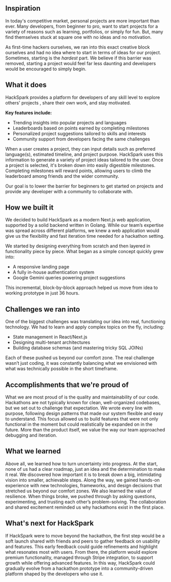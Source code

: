 ## Inspiration

In today's competitive market, personal projects are more important than ever. Many developers, from beginner to pro, want to start projects for a variety of reasons such as learning, portfolios, or simply for fun. But, many find themselves stuck at square one with no ideas and no motivation.

As first-time hackers ourselves, we ran into this exact creative block ourselves and had no idea where to start in terms of ideas for our project. Sometimes, starting is the _hardest_ part. We believe if this barrier was removed, starting a project would feel far less daunting and developers would be encouraged to simply begin.

## What it does

HackSpark provides a platform for developers of any skill level to explore others' projects , share their own work, and  stay motivated. 

**Key features include:**
- Trending insights into popular projects and languages
- Leaderboards based on points earned by completing milestones
- Personalized project suggestions tailored to skills and interests
- Community support from developers facing the same challenges

When a user creates a project, they can input details such as preferred language(s), estimated timeline, and project purpose. HackSpark uses this information to generate a variety of project ideas tailored to the user. Once a project is selected, it's broken down into easily digestible milestones. Completing milestones will reward points, allowing users to climb the leaderboard among friends and the wider community.

Our goal is to lower the barrier for beginners to get started on projects and provide any developer with a community to collaborate with. 

## How we built it
 
We decided to build HackSpark as a modern Next.js web application, supported by a solid backend written in Golang. While our team’s expertise was spread across different platforms, we knew a web application would give us the flexibility and fast iteration time needed for a hackathon setting.

We started by designing everything from scratch and then layered in functionality piece by piece. What began as a simple concept quickly grew into:

- A responsive landing page
- A fully in-house authentication system
- Google Gemini queries powering project suggestions

This incremental, block-by-block approach helped us move from idea to working prototype in just 36 hours.

## Challenges we ran into

One of the biggest challenges was translating our idea into real, functioning technology. We had to learn and apply complex topics on the fly, including:

- State management in React/Next.js
- Designing multi-tenant architectures
- Building database schemas (and mastering tricky SQL JOINs)

Each of these pushed us beyond our comfort zone. The real challenge wasn’t just coding, it was constantly balancing what we envisioned with what was technically possible in the short timeframe.

## Accomplishments that we're proud of

What we are most proud of is the quality and maintainability of our code. Hackathons are not typically known for clean, well-organized codebases, but we set out to challenge that expectation. We wrote every line with purpose, following design patterns that made our system flexible and easy to understand. This focus allowed us to build features that were not only functional in the moment but could realistically be expanded on in the future. More than the product itself, we value the way our team approached debugging and iteration. 

## What we learned


Above all, we learned how to turn uncertainty into progress. At the start, none of us had a clear roadmap, just an idea and the determination to make it real. We discovered how important it is to break down a big, intimidating vision into smaller, achievable steps. Along the way, we gained hands-on experience with new technologies, frameworks, and design decisions that stretched us beyond our comfort zones. We also learned the value of resilience. When things broke,  we pushed through by asking questions, experimenting, and trusting each other’s problem-solving. The collaboration and shared excitement reminded us why hackathons exist in the first place.


## What's next for HackSpark

If HackSpark were to move beyond the hackathon, the first step would be a soft launch shared with friends and peers to gather feedback on usability and features. This early feedback could guide refinements and highlight what resonates most with users. From there, the platform would explore premium functionality, managed through Stripe integration, to support growth while offering advanced features. In this way, HackSpark could gradually evolve from a hackathon prototype into a community-driven platform shaped by the developers who use it.

